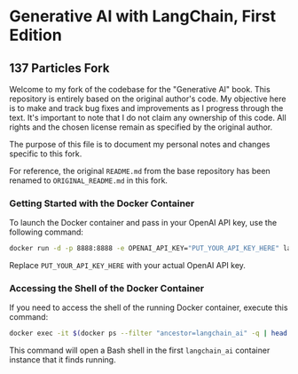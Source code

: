 # Generative AI with LangChain, First Edition
## 137 Particles Fork

Welcome to my fork of the codebase for the "Generative AI" book. This repository is entirely based on the original author's code. My objective here is to make and track bug fixes and improvements as I progress through the text. It's important to note that I do not claim any ownership of this code. All rights and the chosen license remain as specified by the original author.

The purpose of this file is to document my personal notes and changes specific to this fork.

For reference, the original `README.md` from the base repository has been renamed to `ORIGINAL_README.md` in this fork.

### Getting Started with the Docker Container

To launch the Docker container and pass in your OpenAI API key, use the following command:

```bash
docker run -d -p 8888:8888 -e OPENAI_API_KEY="PUT_YOUR_API_KEY_HERE" langchain_ai
```

Replace `PUT_YOUR_API_KEY_HERE` with your actual OpenAI API key.

### Accessing the Shell of the Docker Container

If you need to access the shell of the running Docker container, execute this command:

```bash
docker exec -it $(docker ps --filter "ancestor=langchain_ai" -q | head -n 1) /bin/bash
```

This command will open a Bash shell in the first `langchain_ai` container instance that it finds running.
